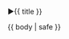 <article class="message is-success">
  <div style="cursor: pointer;" class="message-header">
      <p><span class="mr-1">▶</span><span class="ml-1">{{ title }}</span>
      </p>
  </div>
  <div class="message-body is-hidden">
      {{ body | safe }}
  </div>
</article>
